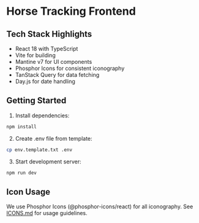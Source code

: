 # Horse Tracking Frontend

## Tech Stack Highlights

-   React 18 with TypeScript
-   Vite for building
-   Mantine v7 for UI components
-   Phosphor Icons for consistent iconography
-   TanStack Query for data fetching
-   Day.js for date handling

## Getting Started

1. Install dependencies:

```bash
npm install
```

2. Create .env file from template:

```bash
cp env.template.txt .env
```

3. Start development server:

```bash
npm run dev
```

## Icon Usage

We use Phosphor Icons (@phosphor-icons/react) for all iconography. See [ICONS.md](docs/ICONS.md) for usage guidelines.
